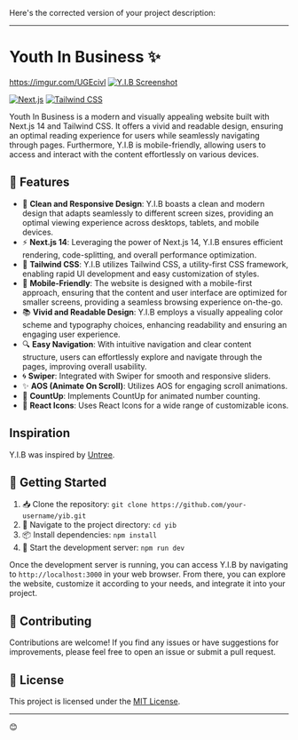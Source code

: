 Here's the corrected version of your project description:

---

# Youth In Business ✨
https://imgur.com/UGEcivl
[![Y.I.B Screenshot](https://imgur.com/UGEcivl.png "Fredox Homepage")](https://yib.vercel.app/)

[![Next.js](https://img.shields.io/badge/Next.js-14-brightgreen)](https://nextjs.org/) [![Tailwind CSS](https://img.shields.io/badge/Tailwind%20CSS-3.4.3-blue)](https://tailwindcss.com/)

Youth In Business is a modern and visually appealing website built with Next.js 14 and Tailwind CSS. It offers a vivid and readable design, ensuring an optimal reading experience for users while seamlessly navigating through pages. Furthermore, Y.I.B is mobile-friendly, allowing users to access and interact with the content effortlessly on various devices.

## 🚀 Features

- 📱 **Clean and Responsive Design**: Y.I.B boasts a clean and modern design that adapts seamlessly to different screen sizes, providing an optimal viewing experience across desktops, tablets, and mobile devices.
- ⚡ **Next.js 14**: Leveraging the power of Next.js 14, Y.I.B ensures efficient rendering, code-splitting, and overall performance optimization.
- 🎨 **Tailwind CSS**: Y.I.B utilizes Tailwind CSS, a utility-first CSS framework, enabling rapid UI development and easy customization of styles.
- 📱 **Mobile-Friendly**: The website is designed with a mobile-first approach, ensuring that the content and user interface are optimized for smaller screens, providing a seamless browsing experience on-the-go.
- 📚 **Vivid and Readable Design**: Y.I.B employs a visually appealing color scheme and typography choices, enhancing readability and ensuring an engaging user experience.
- 🔍 **Easy Navigation**: With intuitive navigation and clear content structure, users can effortlessly explore and navigate through the pages, improving overall usability.
- 🌀 **Swiper**: Integrated with Swiper for smooth and responsive sliders.
- ✨ **AOS (Animate On Scroll)**: Utilizes AOS for engaging scroll animations.
- 🔢 **CountUp**: Implements CountUp for animated number counting.
- 🔧 **React Icons**: Uses React Icons for a wide range of customizable icons.

## Inspiration
Y.I.B was inspired by [Untree](https://untree.co/preview/?item=volunteer-free-bootstrap-5-template-for-charity).

## 🚀 Getting Started

1. 📥 Clone the repository: `git clone https://github.com/your-username/yib.git`
2. 📂 Navigate to the project directory: `cd yib`
3. 📦 Install dependencies: `npm install`
4. 🚀 Start the development server: `npm run dev`

Once the development server is running, you can access Y.I.B by navigating to `http://localhost:3000` in your web browser. From there, you can explore the website, customize it according to your needs, and integrate it into your project.

## 🤝 Contributing

Contributions are welcome! If you find any issues or have suggestions for improvements, please feel free to open an issue or submit a pull request.

## 📄 License

This project is licensed under the [MIT License](LICENSE).

---
😊
